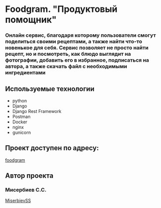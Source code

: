 # Foodgram. "Продуктовый помощник"

### Онлайн сервис, благодаря которому пользователи смогут поделиться своими рецептами, а также найти что-то новенькое для себя. Сервис позволяет не просто найти рецепт, но и посмотреть, как блюдо выглядит на фотографии, добавить его в избранное, подписаться на автора, а также скачать файл с необходимыми ингредиентами


## Используемые технологии
* python
* Django
* Django Rest Framework
* Postman
* Docker
* nginx
* gunicorn

## Проект доступен по адресу:

[foodgram](foodgrammss.ddns.net)

## Автор проекта 
### Мисербиев С.С.
[MiserbievSS](https://github.com/MiserbievSS)
